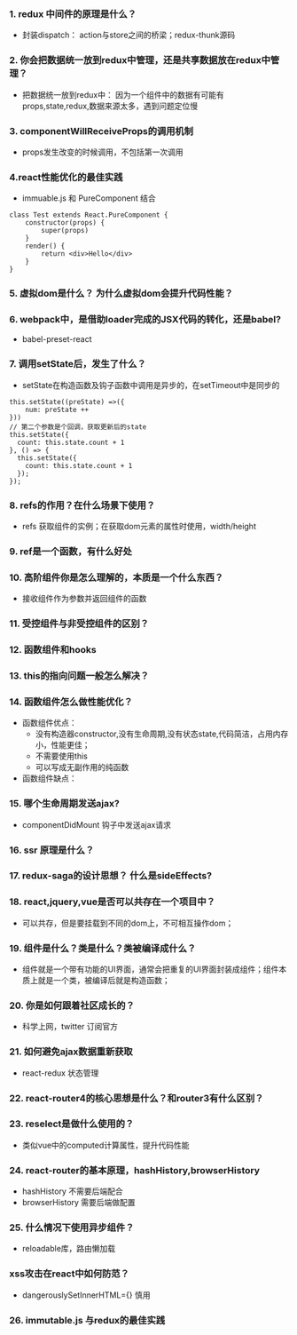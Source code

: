 ### 1. redux 中间件的原理是什么？ 
- 封装dispatch： action与store之间的桥梁；redux-thunk源码

### 2. 你会把数据统一放到redux中管理，还是共享数据放在redux中管理？
- 把数据统一放到redux中： 因为一个组件中的数据有可能有props,state,redux,数据来源太多，遇到问题定位慢 

### 3. componentWillReceiveProps的调用机制
- props发生改变的时候调用，不包括第一次调用

### 4.react性能优化的最佳实践
- immuable.js 和 PureComponent 结合
```
class Test extends React.PureComponent {
    constructor(props) {
        super(props)
    }
    render() {
        return <div>Hello</div>
    }
}

```
### 5. 虚拟dom是什么？ 为什么虚拟dom会提升代码性能？


### 6. webpack中，是借助loader完成的JSX代码的转化，还是babel?
- babel-preset-react

### 7. 调用setState后，发生了什么？
- setState在构造函数及钩子函数中调用是异步的，在setTimeout中是同步的
```
this.setState((preState) =>({
    num: preState ++
}))
// 第二个参数是个回调，获取更新后的state
this.setState({
  count: this.state.count + 1
}, () => {
  this.setState({
    count: this.state.count + 1
  });
});
```

### 8. refs的作用？在什么场景下使用？
- refs 获取组件的实例；在获取dom元素的属性时使用，width/height

### 9. ref是一个函数，有什么好处

### 10. 高阶组件你是怎么理解的，本质是一个什么东西？
- 接收组件作为参数并返回组件的函数
### 11. 受控组件与非受控组件的区别？

### 12. 函数组件和hooks

### 13. this的指向问题一般怎么解决？

### 14. 函数组件怎么做性能优化？
- 函数组件优点：
  - 没有构造器constructor,没有生命周期,没有状态state,代码简洁，占用内存小，性能更佳；
  - 不需要使用this
  - 可以写成无副作用的纯函数
- 函数组件缺点： 
### 15. 哪个生命周期发送ajax?
- componentDidMount 钩子中发送ajax请求
### 16. ssr 原理是什么？

### 17. redux-saga的设计思想？ 什么是sideEffects?

### 18. react,jquery,vue是否可以共存在一个项目中？
- 可以共存，但是要挂载到不同的dom上，不可相互操作dom；

### 19. 组件是什么？类是什么？类被编译成什么？
- 组件就是一个带有功能的UI界面，通常会把重复的UI界面封装成组件；组件本质上就是一个类，被编译后就是构造函数；
  
### 20. 你是如何跟着社区成长的？
- 科学上网，twitter 订阅官方

### 21. 如何避免ajax数据重新获取
- react-redux 状态管理

### 22. react-router4的核心思想是什么？和router3有什么区别？

### 23. reselect是做什么使用的？
- 类似vue中的computed计算属性，提升代码性能

### 24. react-router的基本原理，hashHistory,browserHistory
- hashHistory 不需要后端配合
- browserHistory 需要后端做配置

### 25. 什么情况下使用异步组件？
- reloadable库，路由懒加载

### xss攻击在react中如何防范？
- dangerouslySetInnerHTML={} 慎用

### 26. immutable.js 与redux的最佳实践



